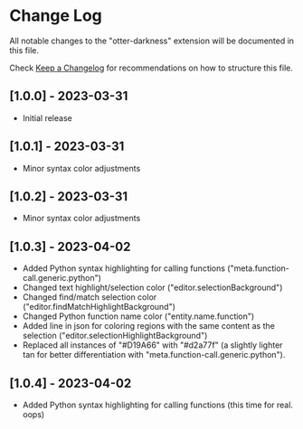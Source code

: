 # Change Log

All notable changes to the "otter-darkness" extension will be documented in this file.

Check [Keep a Changelog](http://keepachangelog.com/) for recommendations on how to structure this file.

## [1.0.0] - 2023-03-31

- Initial release


## [1.0.1] - 2023-03-31

- Minor syntax color adjustments


## [1.0.2] - 2023-03-31

- Minor syntax color adjustments


## [1.0.3] - 2023-04-02

- Added Python syntax highlighting for calling functions ("meta.function-call.generic.python")
- Changed text highlight/selection color ("editor.selectionBackground")
- Changed find/match selection color ("editor.findMatchHighlightBackground")
- Changed Python function name color ("entity.name.function")
- Added line in json for coloring regions with the same content as the selection ("editor.selectionHighlightBackground")
- Replaced all instances of "#D19A66" with "#d2a77f" (a slightly lighter tan for better differentiation with "meta.function-call.generic.python").  


## [1.0.4] - 2023-04-02

- Added Python syntax highlighting for calling functions (this time for real. oops)  


